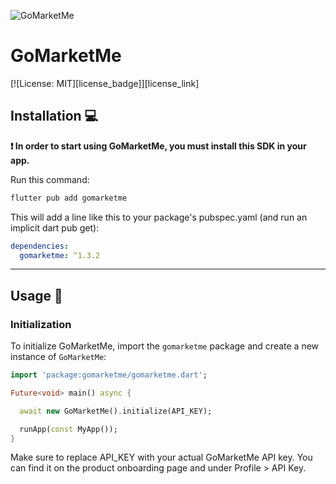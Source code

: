 
![GoMarketMe](https://static.gomarketme.net/assets/gmm-icon.png "GoMarketMe")

# GoMarketMe

[![License: MIT][license_badge]][license_link]

## Installation 💻

**❗ In order to start using GoMarketMe, you must install this SDK in your app.**

Run this command:

```sh
flutter pub add gomarketme
```

This will add a line like this to your package's pubspec.yaml (and run an implicit dart pub get):

```yaml
dependencies:
  gomarketme: ^1.3.2
```

---

## Usage 🚀

### Initialization

To initialize GoMarketMe, import the `gomarketme` package and create a new instance of `GoMarketMe`:

```dart
import 'package:gomarketme/gomarketme.dart';

Future<void> main() async {

  await new GoMarketMe().initialize(API_KEY);

  runApp(const MyApp());
}
```

Make sure to replace API_KEY with your actual GoMarketMe API key. You can find it on the product onboarding page and under Profile > API Key.